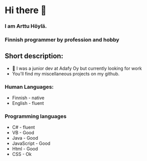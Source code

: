 # Hi there 👋

### I am Arttu Höylä.

### Finnish programmer by profession and hobby

## Short description:
- 🏢 I was a junior dev at Adafy Oy but currently looking for work
- You'll find my miscellaneous projects on my github.

### Human Languages: 
- Finnish - native 
- English - fluent

### Programming languages
- C# - fluent
- VB - Good
- Java - Good
- JavaScript - Good
- Html - Good
- CSS - Ok



<!--
**ajh657/ajh657** is a ✨ _special_ ✨ repository because its `README.md` (this file) appears on your GitHub profile.

Here are some ideas to get you started:

- 🔭 I’m currently working on ...
- 🌱 I’m currently learning ...
- 👯 I’m looking to collaborate on ...
- 🤔 I’m looking for help with ...
- 💬 Ask me about ...
- 📫 How to reach me: ...
- 😄 Pronouns: ...
- ⚡ Fun fact: ...
-->
